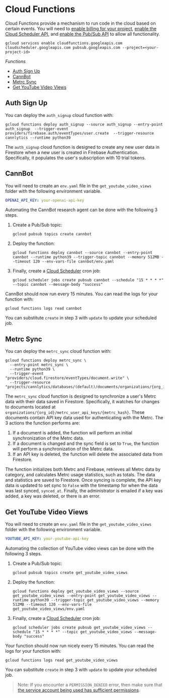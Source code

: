 # Cloud Functions

Cloud Functions provide a mechanism to run code in the cloud based on certain events. You will need to [enable billing for your project](http://console.cloud.google.com/billing/), [enable the Cloud Scheduler API](http://console.cloud.google.com/apis/library/cloudscheduler.googleapis.com), and [enable the Pub/Sub API](http://console.cloud.google.com/apis/library/pubsub.googleapis.com) to allow all functionality.

```shell
gcloud services enable cloudfunctions.googleapis.com cloudscheduler.googleapis.com pubsub.googleapis.com --project=<your-project-id>
```

*Functions*

- [Auth Sign Up](#auth-sign-up)
- [CannBot](#cannbot)
- [Metrc Sync](#metrc-sync)
- [Get YouTube Video Views](#get-youtube-video-views)

## Auth Sign Up

You can deploy the `auth_signup` cloud function with:

```shell
gcloud functions deploy auth_signup --source auth_signup --entry-point auth_signup  --trigger-event providers/firebase.auth/eventTypes/user.create  --trigger-resource cannlytics --runtime python39
```

The `auth_signup` cloud function is designed to create any new user data in Firestore when a new user is created in Firebase Authentication. Specifically, it populates the user's subscription with 10 trial tokens.

## CannBot

You will need to create an `env.yaml` file in the `get_youtube_video_views` folder with the following environment variable.

```yaml
OPENAI_API_KEY: your-openai-api-key
```

Automating the CannBot research agent can be done with the following 3 steps.

1. Create a Pub/Sub topic:

    ```shell
    gcloud pubsub topics create cannbot
    ```

2. Deploy the function:

    ```shell
    gcloud functions deploy cannbot --source cannbot --entry-point cannbot --runtime python39 --trigger-topic cannbot --memory 512MB --timeout 120 --env-vars-file cannbot/env.yaml
    ```

3. Finally, create a [Cloud Scheduler](https://cloud.google.com/scheduler/docs/creating#gcloud) cron job:

    ```shell
    gcloud scheduler jobs create pubsub cannbot --schedule "15 * * * *" --topic cannbot --message-body "success"
    ```

CannBot should now run every 15 minutes. You can read the logs for your function with:

```shell
gcloud functions logs read cannbot
```

You can substitute `create` in step 3 with `update` to update your scheduled job.

## Metrc Sync

You can deploy the `metrc_sync` cloud function with:

```shell
gcloud functions deploy metrc_sync \
  --entry-point metrc_sync \
  --runtime python39 \
  --trigger-event "providers/cloud.firestore/eventTypes/document.write" \
  --trigger-resource "projects/cannlytics/databases/(default)/documents/organizations/{org_id}/metrc_user_api_keys/{key_id}"
```

The `metrc_sync` cloud function is designed to synchronize a user's Metrc data with their data saved in Firestore. Specifically, it watches for changes to documents located at `organizations/{org_id}/metrc_user_api_keys/{metrc_hash}`. These documents contain API key data used for authenticating with the Metrc. The 3 actions the function performs are:

1. If a document is added, the function will perform an initial synchronization of the Metrc data. 
2. If a document is changed and the sync field is set to `True`, the function will perform a synchronization of the Metrc data.
3. If an API key is deleted, the function will delete the associated data from Firestore.

The function initializes both Metrc and Firebase, retrieves all Metrc data by category, and calculates Metrc usage statistics, such as totals. The data and statistics are saved to Firestore. Once syncing is complete, the API key data is updated to set sync to `False` with the timestamp for when the data was last synced, `synced_at`. Finally, the administrator is emailed if a key was added, a key was deleted, or there is an error.


## Get YouTube Video Views

You will need to create an `env.yaml` file in the `get_youtube_video_views` folder with the following environment variable.

```yaml
YOUTUBE_API_KEY: your-youtube-api-key
```

Automating the collection of YouTube video views can be done with the following 3 steps.

1. Create a Pub/Sub topic:

    ```shell
    gcloud pubsub topics create get_youtube_video_views
    ```

2. Deploy the function:

    ```shell
    gcloud functions deploy get_youtube_video_views --source get_youtube_video_views --entry-point get_youtube_video_views --runtime python39 --trigger-topic get_youtube_video_views --memory 512MB --timeout 120 --env-vars-file get_youtube_video_views/env.yaml
    ```

3. Finally, create a [Cloud Scheduler](https://cloud.google.com/scheduler/docs/creating#gcloud) cron job:

    ```shell
    gcloud scheduler jobs create pubsub get_youtube_video_views --schedule "15 * * * *" --topic get_youtube_video_views --message-body "success"
    ```

Your function should now run nicely every 15 minutes. You can read the logs for your function with:

```shell
gcloud functions logs read get_youtube_video_views
```

You can substitute `create` in step 3 with `update` to update your scheduled job.

> Note: If you encounter a `PERMISSION_DENIED` error, then make sure that [the service account being used has sufficient permissions](https://stackoverflow.com/a/58646481/5021266).
